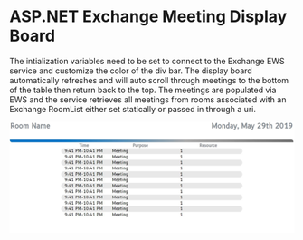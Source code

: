 # ASP.NET Exchange Meeting Display Board

  The intialization variables need to be set to connect to the Exchange EWS service and customize the color of the div bar.  The display board automatically refreshes and will auto scroll through meetings to the bottom of the table then return back to the top.  The meetings are populated via EWS and the service retrieves all meetings from rooms associated with an Exchange RoomList either set statically or passed in through a uri. 

![Example](Example.jpg)
